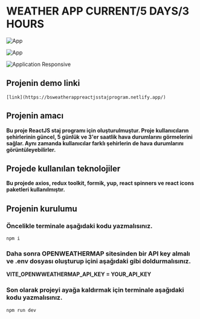 # WEATHER APP CURRENT/5 DAYS/3 HOURS

![App](https://github.com/SelvBerkay/ReactJS-Staj-Program---Weather-App/assets/137525654/c8f07a4d-670e-45e6-acbc-78a590119c59)

![App](https://github.com/SelvBerkay/ReactJS-Staj-Program---Weather-App/assets/137525654/6c2c1c0f-b56c-4239-9c82-628fece27f99)

![Application Responsive](https://github.com/SelvBerkay/ReactJS-Staj-Program---Weather-App/assets/137525654/cb4168a8-c56b-400a-9d5a-bfbedf986530)

## Projenin demo linki

```
[link](https://bsweatherappreactjsstajprogram.netlify.app/)
```

## Projenin amacı 

**Bu proje ReactJS staj programı için oluşturulmuştur. Proje kullanıcıların şehirlerinin güncel, 5 günlük ve 3'er saatlik hava durumlarını görmelerini sağlar. Aynı zamanda kullanıcılar farklı şehirlerin de hava durumlarını görüntüleyebilirler.**


## Projede kullanılan teknolojiler

**Bu projede axios, redux toolkit, formik, yup, react spinners ve react icons paketleri kullanılmıştır.**


## Projenin kurulumu 

### Öncelikle terminale aşağıdaki kodu yazmalısınız.
```
npm i
```

### Daha sonra OPENWEATHERMAP sitesinden bir API key almalı ve .env dosyası oluşturup içini aşağıdaki gibi doldurmalısınız.

**VITE_OPENWWEATHERMAP_API_KEY = YOUR_API_KEY**

### Son olarak projeyi ayağa kaldırmak için terminale aşağıdaki kodu yazmalısınız.
```
npm run dev
```

